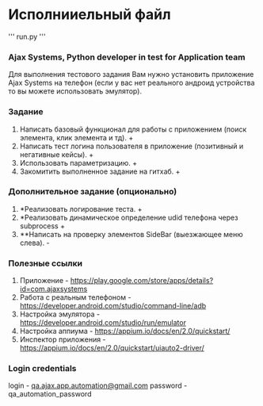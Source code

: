 



# Исполнииельный файл
'''
run.py
'''




### Ajax Systems, Python developer in test for Application team
Для выполнения тестового задания Вам нужно установить приложение Ajax Systems на телефон (если у вас нет реального андроид устройства то вы можете использовать эмулятор).


### Задание
1) Написать базовый функционал для работы с приложением (поиск элемента, клик элемента и тд).    +
2) Написать тест логина пользователя в приложение (позитивный и негативные кейсы).               +
3) Использовать параметризацию.                                                                  +
4) Закомитить выполненное задание на гитхаб.                                                     +


### Дополнительное задание (опционально)
1) *Реализовать логирование теста.                                                              +
2) *Реализовать динамическое определение udid телефона через subprocess                         +
3) **Написать на проверку элементов SideBar (выезжающее меню слева).                            -


### Полезные ссылки
1) Приложение - https://play.google.com/store/apps/details?id=com.ajaxsystems
2) Работа с реальным телефоном - https://developer.android.com/studio/command-line/adb
3) Настройка эмулятора - https://developer.android.com/studio/run/emulator
4) Настройка аппиума - https://appium.io/docs/en/2.0/quickstart/
5) Инспектор приложения - https://appium.io/docs/en/2.0/quickstart/uiauto2-driver/


### Login credentials
login - qa.ajax.app.automation@gmail.com
password - qa_automation_password
